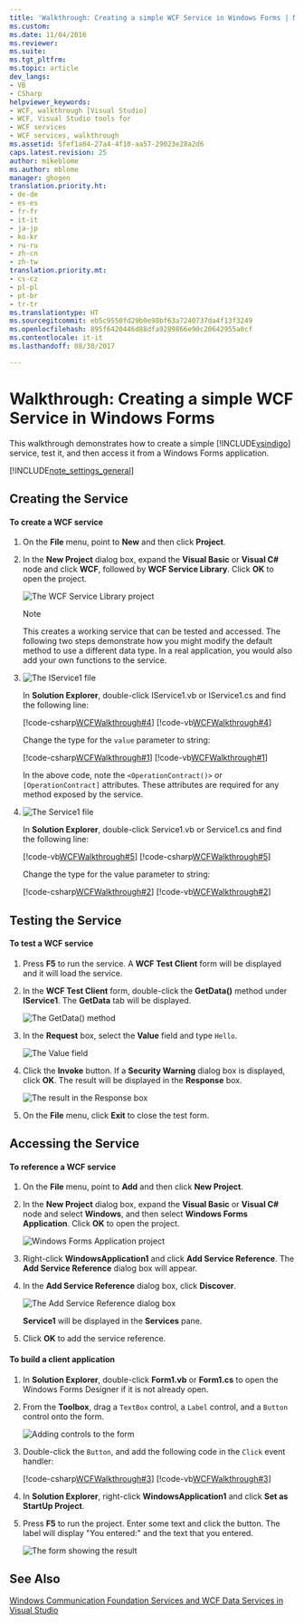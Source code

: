 ```yaml
---
title: 'Walkthrough: Creating a simple WCF Service in Windows Forms | Microsoft Docs'
ms.custom: 
ms.date: 11/04/2016
ms.reviewer: 
ms.suite: 
ms.tgt_pltfrm: 
ms.topic: article
dev_langs:
- VB
- CSharp
helpviewer_keywords:
- WCF, walkthrough [Visual Studio]
- WCF, Visual Studio tools for
- WCF services
- WCF services, walkthrough
ms.assetid: 5fef1a64-27a4-4f10-aa57-29023e28a2d6
caps.latest.revision: 25
author: mikeblome
ms.author: mblome
manager: ghogen
translation.priority.ht:
- de-de
- es-es
- fr-fr
- it-it
- ja-jp
- ko-kr
- ru-ru
- zh-cn
- zh-tw
translation.priority.mt:
- cs-cz
- pl-pl
- pt-br
- tr-tr
ms.translationtype: HT
ms.sourcegitcommit: eb5c9550fd29b0e98bf63a7240737da4f13f3249
ms.openlocfilehash: 895f6420446d88dfa9289866e90c20642955a0cf
ms.contentlocale: it-it
ms.lasthandoff: 08/30/2017

---
```

# <a name="walkthrough-creating-a-simple-wcf-service-in-windows-forms"></a>Walkthrough: Creating a simple WCF Service in Windows Forms
This walkthrough demonstrates how to create a simple [!INCLUDE[vsindigo](../data-tools/includes/vsindigo_md.md)] service, test it, and then access it from a Windows Forms application.  
  
[!INCLUDE[note_settings_general](../data-tools/includes/note_settings_general_md.md)]  
  
## <a name="creating-the-service"></a>Creating the Service  
  
#### <a name="to-create-a-wcf-service"></a>To create a WCF service  
  
1.  On the **File** menu, point to **New** and then click **Project**.  
  
2.  In the **New Project** dialog box, expand the **Visual Basic** or **Visual C#** node and click **WCF**, followed by **WCF Service Library**. Click **OK** to open the project.  
  
     ![The WCF Service Library project](../data-tools/media/wcf1.PNG "wcf1")  
  
    > [!NOTE]
    >  This creates a working service that can be tested and accessed. The following two steps demonstrate how you might modify the default method to use a different data type. In a real application, you would also add your own functions to the service.  
  
3.  ![The IService1 file](../data-tools/media/wcf2.png "wcf2")  
  
     In **Solution Explorer**, double-click IService1.vb or IService1.cs and find the following line:  
  
     [!code-csharp[WCFWalkthrough#4](../data-tools/codesnippet/CSharp/walkthrough-creating-a-simple-wcf-service-in-windows-forms_1.cs)]  [!code-vb[WCFWalkthrough#4](../data-tools/codesnippet/VisualBasic/walkthrough-creating-a-simple-wcf-service-in-windows-forms_1.vb)]  
  
     Change the type for the `value` parameter to string:  
  
     [!code-csharp[WCFWalkthrough#1](../data-tools/codesnippet/CSharp/walkthrough-creating-a-simple-wcf-service-in-windows-forms_2.cs)]  [!code-vb[WCFWalkthrough#1](../data-tools/codesnippet/VisualBasic/walkthrough-creating-a-simple-wcf-service-in-windows-forms_2.vb)]  
  
     In the above code, note the `<OperationContract()>` or `[OperationContract]` attributes. These attributes are required for any method exposed by the service.  
  
4.  ![The Service1 file](../data-tools/media/wcf3.png "wcf3")  
  
     In **Solution Explorer**, double-click Service1.vb or Service1.cs and find the following line:  
  
     [!code-vb[WCFWalkthrough#5](../data-tools/codesnippet/VisualBasic/walkthrough-creating-a-simple-wcf-service-in-windows-forms_3.vb)]  [!code-csharp[WCFWalkthrough#5](../data-tools/codesnippet/CSharp/walkthrough-creating-a-simple-wcf-service-in-windows-forms_3.cs)]  
  
     Change the type for the value parameter to string:  
  
     [!code-csharp[WCFWalkthrough#2](../data-tools/codesnippet/CSharp/walkthrough-creating-a-simple-wcf-service-in-windows-forms_4.cs)]  [!code-vb[WCFWalkthrough#2](../data-tools/codesnippet/VisualBasic/walkthrough-creating-a-simple-wcf-service-in-windows-forms_4.vb)]  
  
## <a name="testing-the-service"></a>Testing the Service  
  
#### <a name="to-test-a-wcf-service"></a>To test a WCF service  
  
1.  Press **F5** to run the service. A **WCF Test Client** form will be displayed and it will load the service.  
  
2.  In the **WCF Test Client** form, double-click the **GetData()** method under **IService1**. The **GetData** tab will be displayed.  
  
     ![The GetData&#40;&#41; method](../data-tools/media/wcf4.png "wcf4")  
  
3.  In the **Request** box, select the **Value** field and type `Hello`.  
  
     ![The Value field](../data-tools/media/wcf5.png "wcf5")  
  
4.  Click the **Invoke** button. If a **Security Warning** dialog box is displayed, click **OK**. The result will be displayed in the **Response** box.  
  
     ![The result in the Response box](../data-tools/media/wcf6.png "wcf6")  
  
5.  On the **File** menu, click **Exit** to close the test form.  
  
## <a name="accessing-the-service"></a>Accessing the Service  
  
#### <a name="to-reference-a-wcf-service"></a>To reference a WCF service  
  
1.  On the **File** menu, point to **Add** and then click **New Project**.  
  
2.  In the **New Project** dialog box, expand the **Visual Basic** or **Visual C#** node and select **Windows**, and then select **Windows Forms Application**. Click **OK** to open the project.  
  
     ![Windows Forms Application project](../data-tools/media/wcf7.png "wcf7")  
  
3.  Right-click **WindowsApplication1** and click **Add Service Reference**. The **Add Service Reference** dialog box will appear.  
  
4.  In the **Add Service Reference** dialog box, click **Discover**.  
  
     ![The Add Service Reference dialog box](../data-tools/media/wcf8.png "wcf8")  
  
     **Service1** will be displayed in the **Services** pane.  
  
5.  Click **OK** to add the service reference.  
  
#### <a name="to-build-a-client-application"></a>To build a client application  
  
1.  In **Solution Explorer**, double-click **Form1.vb** or **Form1.cs** to open the Windows Forms Designer if it is not already open.  
  
2.  From the **Toolbox**, drag a `TextBox` control, a `Label` control, and a `Button` control onto the form.  
  
     ![Adding controls to the form](../data-tools/media/wcf9.png "wcf9")  
  
3.  Double-click the `Button`, and add the following code in the `Click` event handler:  
  
     [!code-csharp[WCFWalkthrough#3](../data-tools/codesnippet/CSharp/walkthrough-creating-a-simple-wcf-service-in-windows-forms_5.cs)]  [!code-vb[WCFWalkthrough#3](../data-tools/codesnippet/VisualBasic/walkthrough-creating-a-simple-wcf-service-in-windows-forms_5.vb)]  
  
4.  In **Solution Explorer**, right-click **WindowsApplication1** and click **Set as StartUp Project**.  
  
5.  Press **F5** to run the project. Enter some text and click the button. The label will display "You entered:" and the text that you entered.  
  
     ![The form showing the result](../data-tools/media/wcf10.png "wcf10")  
  
## <a name="see-also"></a>See Also  
 [Windows Communication Foundation Services and WCF Data Services in Visual Studio](../data-tools/windows-communication-foundation-services-and-wcf-data-services-in-visual-studio.md)
